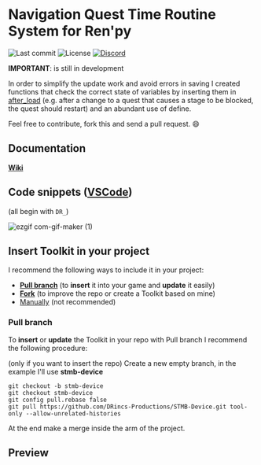 # Navigation Quest Time Routine System for Ren'py

![Last commit](https://img.shields.io/github/last-commit/DRincs-Productions/STMB-Device)
![License](https://img.shields.io/github/license/DRincs-Productions/STMB-Device)
<span class="discord">
<a href="https://discord.gg/5UFPjP9" title="Discord"><img src="https://img.shields.io/discord/688162156151439536" alt="Discord" /></a>
</span>

**IMPORTANT**: is still in development

In order to simplify the update work and avoid errors in saving I created functions that check the correct state of variables by inserting them in [after_load](game/tool/core.rpy#L1) (e.g. after a change to a quest that causes a stage to be blocked, the quest should restart) and an abundant use of define.

Feel free to contribute, fork this and send a pull request. 😄

## Documentation

**[Wiki](https://github.com/DRincs-Productions/STMB-Device/wiki)**

## Code snippets ([VSCode](https://code.visualstudio.com/))

(all begin with `DR_`)

![ezgif com-gif-maker (1)](https://user-images.githubusercontent.com/67595890/179365279-0d0b6d45-0048-4a0d-8c6d-9571b9c328f4.gif)

## Insert Toolkit in your project

I recommend the following ways to include it in your project:

- [**Pull branch**](#pull-branch) (to **insert** it into your game and **update** it easily)
- [**Fork**](https://docs.github.com/en/get-started/quickstart/fork-a-repo) (to improve the repo or create a Toolkit based on mine)
- [Manually](https://github.com/DRincs-Productions/STMB-Device/releases) (not recommended)

### Pull branch

To **insert** or **update** the Toolkit in your repo with Pull branch I recommend the following procedure:

(only if you want to insert the repo) Create a new empty branch, in the example I'll use **stmb-device**

```shell
git checkout -b stmb-device
git checkout stmb-device
git config pull.rebase false
git pull https://github.com/DRincs-Productions/STMB-Device.git tool-only --allow-unrelated-histories

```

At the end make a merge inside the arm of the project.

## Preview

